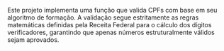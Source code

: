 Este projeto implementa uma função que valida CPFs com base em seu algoritmo de formação. A validação segue estritamente as regras matemáticas definidas pela Receita Federal para o cálculo dos dígitos verificadores, garantindo que apenas números estruturalmente válidos sejam aprovados.
